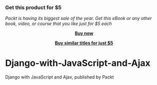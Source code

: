 
### Get this product for $5

<i>Packt is having its biggest sale of the year. Get this eBook or any other book, video, or course that you like just for $5 each</i>


<b><p align='center'>[Buy now](https://packt.link/9781801816199)</p></b>


<b><p align='center'>[Buy similar titles for just $5](https://subscription.packtpub.com/search)</p></b>


# Django-with-JavaScript-and-Ajax
Django with JavaScript and Ajax, published by Packt
